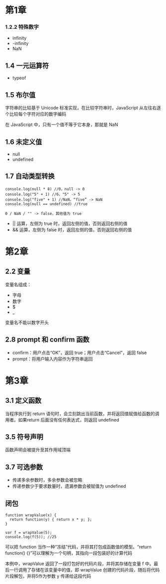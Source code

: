 # 第1章
### 1.2.2 特殊数字

 - infinity
 - -infinity
 - NaN

## 1.4 一元运算符

 - typeof

## 1.5 布尔值
字符串的比较基于 Unicode 标准实现，在比较字符串时，JavaScript 从左往右逐个比较每个字符对应的数字编码

在 JavaScript 中，只有一个值不等于它本身，那就是 NaN
## 1.6 未定义值

 - null
 - undefined

## 1.7 自动类型转换

    console.log(null * 8) //0，null -> 0
    console.log("5" + 1) //6，"5" -> 5
    console.log("five" + 1) //NaN，“five” -> NaN
    console.log(null == undefined) //true
    
    0 / NaN / "" -> false，其他值为 true

 - || 运算，左侧为 true 时，返回左侧的值，否则返回右侧的值
 - && 运算，左侧为 false 时，返回左侧的值，否则返回右侧的值

# 第2章
## 2.2 变量
变量名组成：

 - 字母
 - 数字
 - $
 - _

变量名不能以数字开头
## 2.8 prompt 和 confirm 函数

 - confirm：用户点击“OK”，返回 true；用户点击“Cancel”，返回 false
 - prompt：将用户输入内容作为字符串返回
# 第3章
## 3.1 定义函数
当程序执行到 return 语句时，会立刻跳出当前函数，并将返回值赋值给函数的调用者。如果return 后面没有任何表达式，则返回 undefined
## 3.5 符号声明
函数声明会被提升至其作用域顶端
## 3.7 可选参数

 - 传递多余参数时，多余参数会被忽略
 - 传递参数少于要求数量时，遗漏参数会被赋值为 undefined
## 闭包

    function wrapValue(x) {
      return function(y) { return x * y; };
    }
    
    var f = wrapValue(5);
    console.log(f(5)); //25
可以把 function 当作一种“冻结”代码，并将其打包成函数值的模型。“return function() {}”可以理解为一个句柄，其指向一段包装好的计算代码

本例中，wrapValue 返回了一段打包好的代码片段，并将其存储在变量 f 中。最后一行调用了存储在该变量中的值，即 wrapValue 创建的代码片段，随后将代码片段解包，并将5作为参数 y 传递给这段代码
